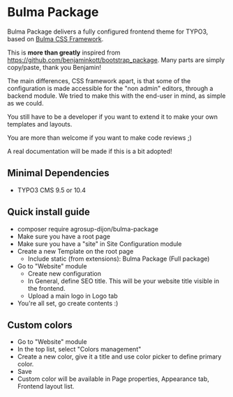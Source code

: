 # Bulma Package

Bulma Package delivers a fully configured frontend theme for TYPO3, based on [Bulma CSS Framework](https://bulma.io/).

This is **more than greatly** inspired from https://github.com/benjaminkott/bootstrap_package.
Many parts are simply copy/paste, thank you Benjamin!

The main differences, CSS framework apart, is that some of the configuration is made accessible for the "non admin" editors, through a backend module.
We tried to make this with the end-user in mind, as simple as we could.

You still have to be a developer if you want to extend it to make your own templates and layouts.

You are more than welcome if you want to make code reviews ;)

A real documentation will be made if this is a bit adopted!

## Minimal Dependencies

* TYPO3 CMS 9.5 or 10.4

## Quick install guide

* composer require agrosup-dijon/bulma-package
* Make sure you have a root page
* Make sure you have a "site" in Site Configuration module
* Create a new Template on the root page
    * Include static (from extensions): Bulma Package (Full package)
* Go to "Website" module
    * Create new configuration
    * In General, define SEO title. This will be your website title visible in the frontend.
    * Upload a main logo in Logo tab
* You're all set, go create contents :)

## Custom colors

* Go to "Website" module
* In the top list, select "Colors management"
* Create a new color, give it a title and use color picker to define primary color.
* Save
* Custom color will be available in Page properties, Appearance tab, Frontend layout list.
